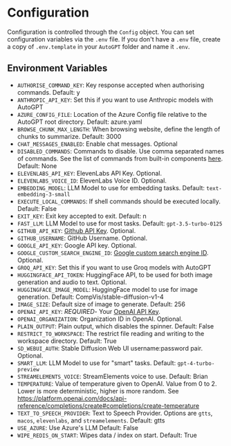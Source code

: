 # Configuration

Configuration is controlled through the `Config` object. You can set configuration variables via the `.env` file. If you don't have a `.env` file, create a copy of `.env.template` in your `AutoGPT` folder and name it `.env`.

## Environment Variables

- `AUTHORISE_COMMAND_KEY`: Key response accepted when authorising commands. Default: y
- `ANTHROPIC_API_KEY`: Set this if you want to use Anthropic models with AutoGPT
- `AZURE_CONFIG_FILE`: Location of the Azure Config file relative to the AutoGPT root directory. Default: azure.yaml
- `BROWSE_CHUNK_MAX_LENGTH`: When browsing website, define the length of chunks to summarize. Default: 3000
- `CHAT_MESSAGES_ENABLED`: Enable chat messages. Optional
- `DISABLED_COMMANDS`: Commands to disable. Use comma separated names of commands. See the list of commands from built-in components [here](../components/components.md). Default: None
- `ELEVENLABS_API_KEY`: ElevenLabs API Key. Optional.
- `ELEVENLABS_VOICE_ID`: ElevenLabs Voice ID. Optional.
- `EMBEDDING_MODEL`: LLM Model to use for embedding tasks. Default: `text-embedding-3-small`
- `EXECUTE_LOCAL_COMMANDS`: If shell commands should be executed locally. Default: False
- `EXIT_KEY`: Exit key accepted to exit. Default: n
- `FAST_LLM`: LLM Model to use for most tasks. Default: `gpt-3.5-turbo-0125`
- `GITHUB_API_KEY`: [Github API Key](https://github.com/settings/tokens). Optional.
- `GITHUB_USERNAME`: GitHub Username. Optional.
- `GOOGLE_API_KEY`: Google API key. Optional.
- `GOOGLE_CUSTOM_SEARCH_ENGINE_ID`: [Google custom search engine ID](https://programmablesearchengine.google.com/controlpanel/all). Optional.
- `GROQ_API_KEY`: Set this if you want to use Groq models with AutoGPT
- `HUGGINGFACE_API_TOKEN`: HuggingFace API, to be used for both image generation and audio to text. Optional.
- `HUGGINGFACE_IMAGE_MODEL`: HuggingFace model to use for image generation. Default: CompVis/stable-diffusion-v1-4
- `IMAGE_SIZE`: Default size of image to generate. Default: 256
- `OPENAI_API_KEY`: *REQUIRED*- Your [OpenAI API Key](https://platform.openai.com/account/api-keys).
- `OPENAI_ORGANIZATION`: Organization ID in OpenAI. Optional.
- `PLAIN_OUTPUT`: Plain output, which disables the spinner. Default: False
- `RESTRICT_TO_WORKSPACE`: The restrict file reading and writing to the workspace directory. Default: True
- `SD_WEBUI_AUTH`: Stable Diffusion Web UI username:password pair. Optional.
- `SMART_LLM`: LLM Model to use for "smart" tasks. Default: `gpt-4-turbo-preview`
- `STREAMELEMENTS_VOICE`: StreamElements voice to use. Default: Brian
- `TEMPERATURE`: Value of temperature given to OpenAI. Value from 0 to 2. Lower is more deterministic, higher is more random. See https://platform.openai.com/docs/api-reference/completions/create#completions/create-temperature
- `TEXT_TO_SPEECH_PROVIDER`: Text to Speech Provider. Options are `gtts`, `macos`, `elevenlabs`, and `streamelements`. Default: gtts
- `USE_AZURE`: Use Azure's LLM Default: False
- `WIPE_REDIS_ON_START`: Wipes data / index on start. Default: True
